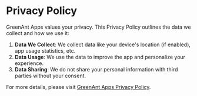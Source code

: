 # Privacy Policy

GreenAnt Apps values your privacy. This Privacy Policy outlines the data we collect and how we use it:

1. **Data We Collect**: We collect data like your device's location (if enabled), app usage statistics, etc.
2. **Data Usage**: We use the data to improve the app and personalize your experience.
3. **Data Sharing**: We do not share your personal information with third parties without your consent.

For more details, please visit [GreenAnt Apps Privacy Policy](https://arosse.github.io/mytodoo/privacy).
